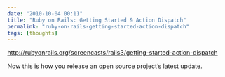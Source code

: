 ```yaml
---
date: "2010-10-04 00:11"
title: "Ruby on Rails: Getting Started & Action Dispatch"
permalink: "ruby-on-rails-getting-started-action-dispatch"
tags: [thoughts]
---
```


http://rubyonrails.org/screencasts/rails3/getting-started-action-dispatch

Now this is how you release an open source project’s latest update.
